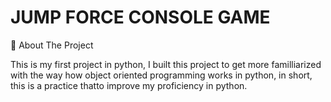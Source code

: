 ﻿# JUMP FORCE CONSOLE GAME
<a name="readme-top"></a>

<!-- ABOUT THE PROJECT -->
🧐 About The Project

This is my first project in python, I built this project to get more familliarized with the way how object oriented programming works in python, in short, this is a practice thatto improve my proficiency in python.
